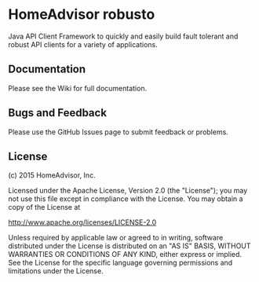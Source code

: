 # HomeAdvisor robusto
Java API Client Framework to quickly and easily build fault tolerant and robust API clients for a variety of applications.

## Documentation

Please see the Wiki for full documentation.

## Bugs and Feedback

Please use the GitHub Issues page to submit feedback or problems.

## License

(c) 2015 HomeAdvisor, Inc.

Licensed under the Apache License, Version 2.0 (the "License"); you may not use this file except in compliance with the License. You may obtain a copy of the License at

http://www.apache.org/licenses/LICENSE-2.0

Unless required by applicable law or agreed to in writing, software distributed under the License is distributed on an "AS IS" BASIS, WITHOUT WARRANTIES OR CONDITIONS OF ANY KIND, either express or implied. See the License for the specific language governing permissions and limitations under the License.

